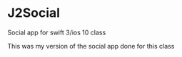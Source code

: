 # J2Social
Social app for swift 3/ios 10 class

This was my version of the social app done for this class
